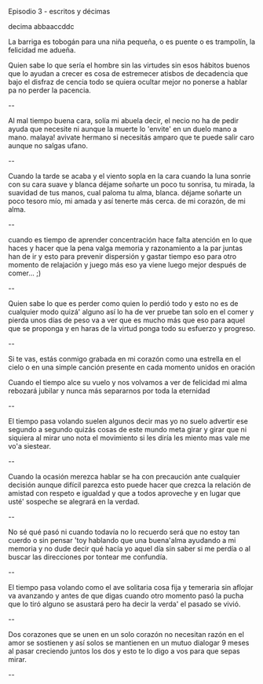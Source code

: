 Episodio 3 - escritos y décimas

decima abbaaccddc

La barriga es tobogán para una niña pequeña, o es puente o es trampolín, la felicidad me adueña.

Quien sabe lo que sería
el hombre sin las virtudes
sin esos hábitos buenos
que lo ayudan a crecer
es cosa de estremecer
atisbos de decadencia
que bajo el disfraz de cencia
todo se quiera ocultar
mejor no ponerse a hablar
pa no perder la pacencia.

--

Al mal tiempo buena cara, 
solía mi abuela decir,
el necio no ha de pedir
ayuda que necesite
ni aunque la muerte lo 'envite'
en un duelo mano a mano.
malaya! avivate hermano
si necesitás amparo
que te puede salir caro
aunque no salgas ufano.

--

Cuando la tarde se acaba
y el viento sopla en la cara
cuando la luna sonrie
con su cara suave y blanca
déjame soñarte un poco
tu sonrisa, tu mirada,
la suavidad de tus manos,
cual paloma tu alma, blanca.
déjame soñarte un poco
tesoro mío, mi amada
y así tenerte más cerca.
de mi corazón, de mi alma.

--

cuando es tiempo de aprender
concentración hace falta
atención en lo que haces
y hacer que la pena valga
memoria y razonamiento
a la par juntas han de ir
y esto para prevenir
dispersión y gastar tiempo
eso para otro momento
de relajación y juego
más eso ya viene luego
mejor después de comer... ;)

--

Quien sabe lo que es perder
como quien lo perdió todo
y esto no es de cualquier modo
quizá' alguno así lo ha de ver
pruebe tan solo en el comer
y pierda unos días de peso
va a ver que es mucho más que eso
para aquel que se proponga
y en haras de la virtud ponga
todo su esfuerzo y progreso.

--

Si te vas, estás conmigo
grabada en mi corazón
como una estrella en el cielo
o en una simple canción
presente en cada momento
unidos en oración

Cuando el tiempo alce su vuelo
y nos volvamos a ver
de felicidad mi alma
rebozará jubilar
y nunca más separarnos
por toda la eternidad

--

El tiempo pasa volando
suelen algunos decir
mas yo no suelo advertir
ese segundo a segundo
quizás cosas de este mundo
meta girar y girar
que ni siquiera al mirar
uno nota el movimiento
si les diría les miento
mas vale me vo'a siestear.

--

Cuando la ocasión merezca
hablar se ha con precaución
ante cualquier decisión
aunque difícil parezca
esto puede hacer que crezca
la relación de amistad
con respeto e igualdad
y que a todos aproveche
y en lugar que usté' sospeche
se  alegrará en la verdad.

--

No sé qué pasó ni cuando
todavía no lo recuerdo
será que no estoy tan cuerdo
o sin pensar 'toy hablando
que una buena'alma ayudando
a mi memoria y no dude
decir qué hacía yo aquel día
sin saber si me perdía
o al buscar las direcciones
por tontear me confundía.

--

El tiempo pasa volando
como el ave solitaria
cosa fija y temeraria
sin aflojar va avanzando
y antes de que digas cuando
otro momento pasó
la pucha que lo tiró
alguno se asustará
pero ha decir la verda'
el pasado se vivió.

--

Dos corazones que se unen
en un solo corazón
no necesitan razón
en el amor se sostienen
y así solos se mantienen
en un mutuo dialogar
9 meses al pasar
creciendo juntos los dos
y esto te lo digo a vos
para que sepas mirar.

--


